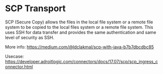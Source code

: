 # SCP Transport

SCP (Secure Copy) allows the files in the local file system or a remote file system to be copied to the local files system or a remote file system. This uses SSH for data transfer and provides the same authentication and same level of security as SSH.

More info: https://medium.com/@ldclakmal/scp-with-java-b7b7dbcdbc85

Usecase: https://developer.adroitlogic.com/connectors/docs/17.07/scp/scp_ingress_connector.html

